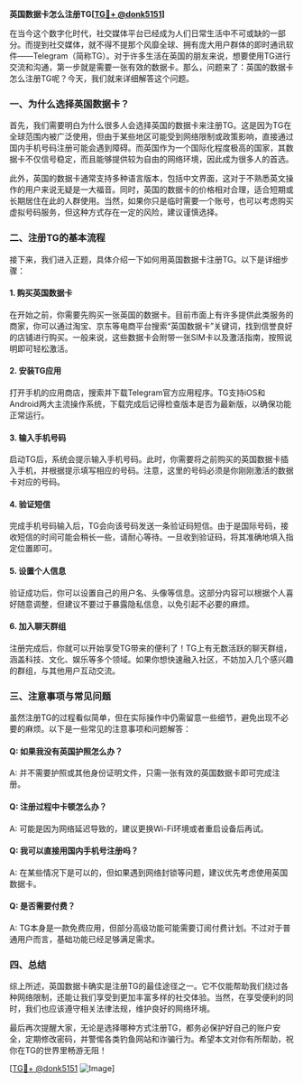 **英国数据卡怎么注册TG[[TG💪+ @donk5151](https://t.me/s/donk5151)]**

在当今这个数字化时代，社交媒体平台已经成为人们日常生活中不可或缺的一部分。而提到社交媒体，就不得不提那个风靡全球、拥有庞大用户群体的即时通讯软件——Telegram（简称TG）。对于许多生活在英国的朋友来说，想要使用TG进行交流和沟通，第一步就是需要一张有效的数据卡。那么，问题来了：英国的数据卡怎么注册TG呢？今天，我们就来详细解答这个问题。

### 一、为什么选择英国数据卡？

首先，我们需要明白为什么很多人会选择英国的数据卡来注册TG。这是因为TG在全球范围内被广泛使用，但由于某些地区可能受到网络限制或政策影响，直接通过国内手机号码注册可能会遇到障碍。而英国作为一个国际化程度极高的国家，其数据卡不仅信号稳定，而且能够提供较为自由的网络环境，因此成为很多人的首选。

此外，英国的数据卡通常支持多种语言版本，包括中文界面，这对于不熟悉英文操作的用户来说无疑是一大福音。同时，英国的数据卡的价格相对合理，适合短期或长期居住在此的人群使用。当然，如果你只是临时需要一个账号，也可以考虑购买虚拟号码服务，但这种方式存在一定的风险，建议谨慎选择。

### 二、注册TG的基本流程

接下来，我们进入正题，具体介绍一下如何用英国数据卡注册TG。以下是详细步骤：

#### 1. 购买英国数据卡
在开始之前，你需要先购买一张英国的数据卡。目前市面上有许多提供此类服务的商家，你可以通过淘宝、京东等电商平台搜索“英国数据卡”关键词，找到信誉良好的店铺进行购买。一般来说，这些数据卡会附带一张SIM卡以及激活指南，按照说明即可轻松激活。

#### 2. 安装TG应用
打开手机的应用商店，搜索并下载Telegram官方应用程序。TG支持iOS和Android两大主流操作系统，下载完成后记得检查版本是否为最新版，以确保功能正常运行。

#### 3. 输入手机号码
启动TG后，系统会提示输入手机号码。此时，你需要将之前购买的英国数据卡插入手机，并根据提示填写相应的号码。注意，这里的号码必须是你刚刚激活的数据卡对应的号码。

#### 4. 验证短信
完成手机号码输入后，TG会向该号码发送一条验证码短信。由于是国际号码，接收短信的时间可能会稍长一些，请耐心等待。一旦收到验证码，将其准确地填入指定位置即可。

#### 5. 设置个人信息
验证成功后，你可以设置自己的用户名、头像等信息。这部分内容可以根据个人喜好随意调整，但建议不要过于暴露隐私信息，以免引起不必要的麻烦。

#### 6. 加入聊天群组
注册完成后，你就可以开始享受TG带来的便利了！TG上有无数活跃的聊天群组，涵盖科技、文化、娱乐等多个领域。如果你想快速融入社区，不妨加入几个感兴趣的群组，与其他用户互动交流。

### 三、注意事项与常见问题

虽然注册TG的过程看似简单，但在实际操作中仍需留意一些细节，避免出现不必要的麻烦。以下是一些常见的注意事项和问题解答：

#### Q: 如果我没有英国护照怎么办？
A: 并不需要护照或其他身份证明文件，只需一张有效的英国数据卡即可完成注册。

#### Q: 注册过程中卡顿怎么办？
A: 可能是因为网络延迟导致的，建议更换Wi-Fi环境或者重启设备后再试。

#### Q: 我可以直接用国内手机号注册吗？
A: 在某些情况下是可以的，但如果遇到网络封锁等问题，建议优先考虑使用英国数据卡。

#### Q: 是否需要付费？
A: TG本身是一款免费应用，但部分高级功能可能需要订阅付费计划。不过对于普通用户而言，基础功能已经足够满足需求。

### 四、总结

综上所述，英国数据卡确实是注册TG的最佳途径之一。它不仅能帮助我们绕过各种网络限制，还能让我们享受到更加丰富多样的社交体验。当然，在享受便利的同时，我们也应该遵守相关法律法规，维护良好的网络环境。

最后再次提醒大家，无论是选择哪种方式注册TG，都务必保护好自己的账户安全，定期修改密码，并警惕各类钓鱼网站和诈骗行为。希望本文对你有所帮助，祝你在TG的世界里畅游无阻！

[[TG💪+ @donk5151](https://t.me/s/donk5151) ![Image](https://i.postimg.cc/rwNCRYN7/Snipaste-2025-04-30-17-27-05.png)]